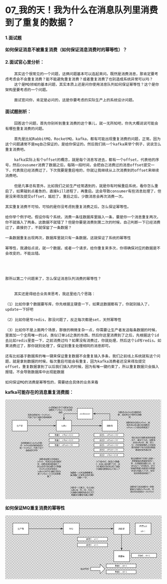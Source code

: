 # 07_我的天！我为什么在消息队列里消费到了重复的数据？





#### 1.面试题

**如何保证消息不被重复消费（如何保证消息消费时的幂等性）？**





#### 2.面试官心里分析：

```
	其实这个很常见的一个问题，这俩问题基本可以连起来问。既然是消费消息，那肯定要考虑考虑会不会重复消费？能不能避免重复消费？或者重复消费了也别造成系统异常可以吗？
	这个是MQ领域的基本问题，其实本质上还是问你使用消息队列如何保证幂等性？这个是你架构里要考虑的一个问题。
	
	面试官问你，肯定是必问的，这是你要考虑的实际生产上的系统设计问题。
```





#### 面试题剖析：

```
	回答这个问题，首先你别听到重复消费的这个事儿，就一无所知吧，你先大概说说可能会有哪些重复消费的问题。
	
	首先是比如RabbitMQ，RocketMQ，kafka，都有可能出现重复消费的问题，正常。因为这个问题通常不是mq自己保证的，是给你保证的。然后我们挑一个kafka来举个例子，说说怎么重复消费吧。
	
	kafka实际上有个offset的概念，就是每个消息写进去，都有一个offset，代表他的序号，然后cousumer消费了数据之后，每隔一段时间，会把自己消费过的消息offset提交一下，代表我已经消费过了，下次我要是重启啥的，你就让我继续从上次消费到的offset来继续消费吧。
	
	但是凡事总有意外，比如我们之前生产经常遇到的，就是你有时候重启系统，看你怎么重启了，如果碰到点着急的，直接kill进程了，再重启。这会导致consumer有些消息处理了，但是没来得及提交offset，尴尬了。重启之后，少数消息会再次消费一次。

其实重复消费不可怕，可怕的是你没考虑到重复消费之后，怎么保证幂等性。

给你举个例子吧。假设你有个系统，消费一条往数据库里插入一条，要是你一个消息重复两次，你不就插入了两条，这数据不就错了？但是你要是消费到第二次的时候，自己判断一下已经消费过了，直接扔了，不就保留了一条数据？

一条数据重复出现两次，数据库里就只有一条数据，这就保证了系统的幂等性

幂等性，我通俗点说，就一个数据，或者一个请求，给你重复来多次，你得确保对应的数据是不会改变的，不能出错。




那所以第二个问题来了，怎么保证消息队列消费的幂等性？

	
	其实还是得结合业务来思考，我这里给几个思路：

（1）比如你拿个数据要写库，你先根据主键查一下，如果这数据都有了，你就别插入了，update一下好吧

（2）比如你是写redis，那没问题了，反正每次都是set，天然幂等性

（3）比如你不是上面两个场景，那做的稍微复杂一点，你需要让生产者发送每条数据的时候，里面加一个全局唯一的id，类似订单id之类的东西，然后你这里消费到了之后，先根据这个id去比如redis里查一下，之前消费过吗？如果没有消费过，你就处理，然后这个id写redis。如果消费过了，那你就别处理了，保证别重复处理相同的消息即可。

还有比如基于数据库的唯一键来保证重复数据不会重复插入多条，我们之前线上系统就有这个问题，就是拿到数据的时候，每次重启可能会有重复，因为kafka消费者还没来得及提交offset，重复数据拿到了以后我们插入的时候，因为有唯一键约束了，所以重复数据只会插入报错，不会导致数据库中出现脏数据

如何保证MQ的消费是幂等性的，需要结合具体的业务来看
```









**kafka可能存在的消息重复消费图：**

![1624766876329](../../../../.vuepress/public/images/1624766876329.png)









**如何保证MQ重复消费的幂等性**

![1624767760882](../../../../.vuepress/public/images/1624767760882.png)

